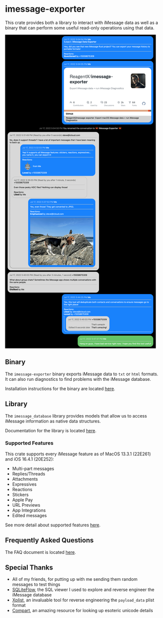 # imessage-exporter

This crate provides both a library to interact with iMessage data as well as a binary that can perform some useful read-only operations using that data.

![HTML Export Sample](/docs/hero.png)

## Binary

The `imessage-exporter` binary exports iMessage data to `txt` or `html` formats. It can also run diagnostics to find problems with the iMessage database.

Installation instructions for the binary are located [here](imessage-exporter/README.md).

## Library

The `imessage_database` library provides models that allow us to access iMessage information as native data structures.

Documentation for the library is located [here](imessage-database/README.md).

### Supported Features

This crate supports every iMessage feature as of MacOS 13.3.1 (22E261) and iOS 16.4.1 (20E252):

- Multi-part messages
- Replies/Threads
- Attachments
- Expressives
- Reactions
- Stickers
- Apple Pay
- URL Previews
- App Integrations
- Edited messages

See more detail about supported features [here](docs/features.md).

## Frequently Asked Questions

The FAQ document is located [here](/docs/faq.md).

## Special Thanks

- All of my friends, for putting up with me sending them random messages to test things
- [SQLiteFlow](https://www.sqliteflow.com), the SQL viewer I used to explore and reverse engineer the iMessage database
- [Xplist](https://github.com/ic005k/Xplist), an invaluable tool for reverse engineering the `payload_data` plist format
- [Compart](https://www.compart.com/en/unicode/), an amazing resource for looking up esoteric unicode details
